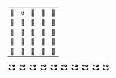 <table>
  <tr>
    <td align="center" width="2px" height="2px">🐳</td>
    <td align="center"><img src="/20x20.png" width="10px" /></td>
    <td align="center">🐳</td>
    <td align="center">🐳</td>
    <td align="center">🐳</td>
  </tr>
  <tr>
    <td align="center">🐳</td>
    <td align="center">🐳</td>
    <td align="center">🐳</td>
    <td align="center">🐳</td>
    <td align="center">🐳</td>
  </tr>
    <tr>
    <td align="center">🐳</td>
    <td align="center">🐳</td>
    <td align="center">🐳</td>
    <td align="center">🐳</td>
    <td align="center">🐳</td>
  </tr>
    <tr>
    <td align="center">🐳</td>
    <td align="center">🐳</td>
    <td align="center">🐳</td>
    <td align="center">🐳</td>
    <td align="center">🐳</td>
  </tr>
    <tr>
    <td align="center">🐳</td>
    <td align="center">🐳</td>
    <td align="center">🐳</td>
    <td align="center">🐳</td>
    <td align="center">🐳</td>
  </tr>
</table>

<div>
  <img src="/20x20.png" />
  <img src="/20x20.png" />
  <img src="/20x20.png" />
  <img src="/20x20.png" />
  <img src="/20x20.png" />
  <img src="/20x20.png" />
  <img src="/20x20.png" />
  <img src="/20x20.png" />
  <img src="/20x20.png" />
  <img src="/20x20.png" />
</div>